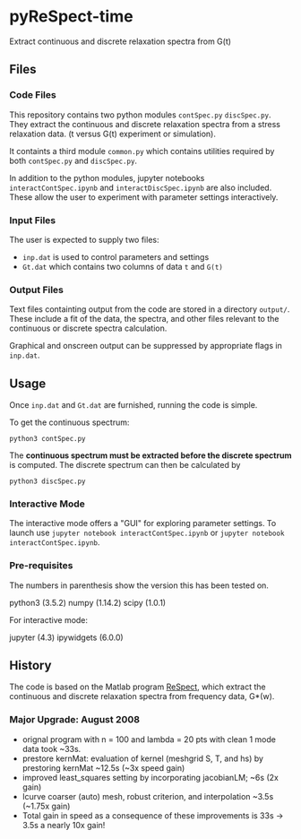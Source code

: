 # pyReSpect-time

Extract continuous and discrete relaxation spectra from G(t)

## Files

### Code Files

This repository contains two python modules `contSpec.py` `discSpec.py`. They extract the continuous and discrete relaxation spectra from a stress relaxation data. (t versus G(t) experiment or simulation).

It containts a third module `common.py` which contains utilities required by both `contSpec.py` and `discSpec.py`.

In addition to the python modules, jupyter notebooks `interactContSpec.ipynb` and `interactDiscSpec.ipynb` are also included. These allow the user to experiment with parameter settings interactively.

### Input Files

The user is expected to supply two files:

+ `inp.dat` is used to control parameters and settings
+ `Gt.dat` which contains two columns of data `t` and `G(t)`

### Output Files

Text files containting output from the code are stored in a directory `output/`. These include a fit of the data, the spectra, and other files relevant to the continuous or discrete spectra calculation. 

Graphical and onscreen output can be suppressed by appropriate flags in `inp.dat`.

## Usage

Once `inp.dat` and `Gt.dat` are furnished, running the code is simple.

To get the continuous spectrum:

`python3 contSpec.py`

The **continuous spectrum must be extracted before the discrete spectrum** is computed. The discrete spectrum can then be calculated by

`python3 discSpec.py`

### Interactive Mode

The interactive mode offers a "GUI" for exploring parameter settings. To launch use `jupyter notebook interactContSpec.ipynb` or `jupyter notebook interactContSpec.ipynb`.

### Pre-requisites

The numbers in parenthesis show the version this has been tested on. 

python3 (3.5.2)
numpy (1.14.2)
scipy (1.0.1)

For interactive mode:

jupyter (4.3)
ipywidgets (6.0.0)

## History

The code is based on the Matlab program [ReSpect](https://www.mathworks.com/matlabcentral/fileexchange/40458-respect), which extract the continuous and discrete relaxation spectra from frequency data, G*(w).

### Major Upgrade: August 2008

+ orignal program with n = 100 and lambda = 20 pts with clean 1 mode data took ~33s.
+ prestore kernMat: evaluation of kernel (meshgrid S, T, and hs) by prestoring kernMat ~12.5s (~3x speed gain)
+ improved least_squares setting by incorporating jacobianLM; ~6s (2x gain)
+ lcurve coarser (auto) mesh, robust criterion, and interpolation ~3.5s (~1.75x gain)
+ Total gain in speed as a consequence of these improvements is 33s -> 3.5s a nearly 10x gain!

